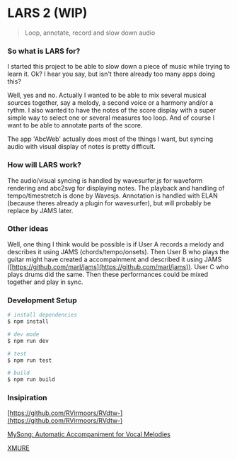 # LARS 2 (WIP)
> Loop, annotate, record and slow down audio

### So what is LARS for?
I started this project to be able to slow down a piece of music while trying to learn it. Ok? I hear you say, but isn't there already too many apps doing this? 

Well, yes and no. Actually I wanted to be able to mix several musical sources together, say a melody, a second voice or a harmony and/or a rythm. I also wanted to have the notes of the score display with a super simple way to select one or several measures too loop. And of course I want to be able to annotate parts of the score.

The app 'AbcWeb' actually does most of the things I want, but syncing audio with visual display of notes is pretty difficult. 

### How will LARS work?
The audio/visual syncing is handled by wavesurfer.js for waveform rendering and abc2svg for displaying notes. The playback and handling of tempo/timestretch is done by Wavesjs.
Annotation is handled with ELAN (because theres already a plugin for wavesurfer), but will probably be replace by JAMS later. 

### Other ideas
Well, one thing I think would be possible is if User A records a melody and describes it using JAMS (chords/tempo/onsets). Then User B who plays the guitar might have created a accompainment and described it using JAMS ([https://github.com/marl/jams](https://github.com/marl/jams)). User C who plays drums did the same. Then these performances could be mixed together and play in sync.

### Development Setup

```bash
# install dependencies
$ npm install

# dev mode
$ npm run dev

# test
$ npm run test

# build
$ npm run build
```

### Insipiration
[https://github.com/RVirmoors/RVdtw-](https://github.com/RVirmoors/RVdtw-)

[MySong: Automatic Accompaniment for Vocal Melodies](https://www.youtube.com/watch?v=Lud6_I04OkQ)

[XMURE](https://www.youtube.com/watch?v=xp-81IKm-Tg)
